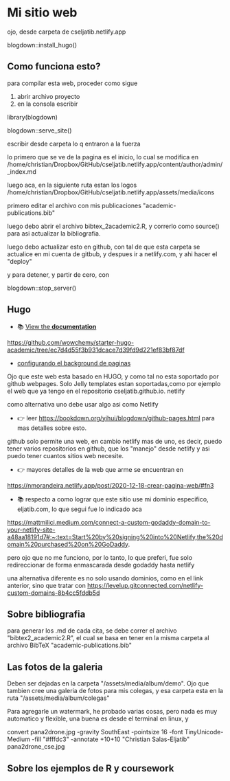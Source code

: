 # Mi sitio web
ojo, desde carpeta de cseljatib.netlify.app

blogdown::install_hugo()

## Como funciona esto?
para compilar esta web, proceder como sigue
1. abrir archivo proyecto
2. en la consola escribir

library(blogdown)

blogdown::serve_site()

escribir desde carpeta lo q entraron a la fuerza

lo primero que se ve de la pagina es el inicio, lo cual se modifica en
/home/christian/Dropbox/GitHub/cseljatib.netlify.app/content/author/admin/_index.md

luego aca, en la siguiente ruta estan los logos
/home/christian/Dropbox/GitHub/cseljatib.netlify.app/assets/media/icons

primero editar el archivo con mis publicaciones "academic-publications.bib"

luego debo abrir el archivo bibtex_2academic2.R, y correrlo como source() para
asi actualizar la bibliografia.

luego debo actualizar esto en github, con tal de que esta carpeta se actualice en mi
cuenta de gitbub, y despues ir a netlify.com, y ahi hacer el "deploy"

y para detener, y partir de cero, con

blogdown::stop_server()

## Hugo
- 📚 [View the **documentation**](https://wowchemy.com/docs/hugo-tutorials)

https://github.com/wowchemy/starter-hugo-academic/tree/ec7d4d55f3b931dcace7d39fd9d221ef83bf87df

- [configurando el background de paginas](https://wowchemy.com/docs/getting-started/page-builder/)

Ojo que este web esta basado en HUGO, y como tal no esta soportado por github webpages. Solo Jelly templates estan soportadas,como por ejemplo el web que ya tengo en el repositorio cseljatib.github.io.
netlify

como alternativa uno debe usar algo asi como Netlify

- 👉 leer https://bookdown.org/yihui/blogdown/github-pages.html
para mas detalles sobre esto.

github solo permite una web, en cambio netlify mas de uno, es decir, puedo tener varios repositorios en github, que los "manejo" desde netlify y asi puedo tener cuantos sitios web necesite.

- 👉 mayores detalles de la web que arme se encuentran en

https://nmorandeira.netlify.app/post/2020-12-18-crear-pagina-web/#fn3

- 📚 respecto a como lograr que este sitio use mi dominio especifico, eljatib.com, lo que segui fue lo indicado aca

https://mattmilici.medium.com/connect-a-custom-godaddy-domain-to-your-netlify-site-a48aa18191d7#:~:text=Start%20by%20signing%20into%20Netlify,the%20domain%20purchased%20on%20GoDaddy.

pero ojo que no me funciono, por lo tanto, lo que preferi, fue solo redireccionar de forma enmascarada desde godaddy hasta netlify

una alternativa diferente es no solo usando dominios, como en el link anterior, sino que tratar con 
https://levelup.gitconnected.com/netlify-custom-domains-8b4cc5fddb5d


## Sobre bibliografia
para generar los .md de cada cita, se debe correr el archivo "bibtex2_academic2.R", el cual
 se basa en tener en la misma carpeta al archivo BibTeX "academic-publications.bib"
 
 
## Las fotos de la galeria
Deben ser dejadas en la carpeta "/assets/media/album/demo". Ojo que tambien cree una galeria de fotos para mis colegas, y esa carpeta esta en la ruta "/assets/media/album/colegas"

Para agregarle un watermark, he probado varias cosas, pero nada es muy automatico y flexible, una buena es desde el terminal en linux, y

convert pana2drone.jpg -gravity SouthEast -pointsize 16 -font TinyUnicode-Medium -fill "#fffdc3" -annotate +10+10 "Christian Salas-Eljatib" pana2drone_cse.jpg

## Sobre los ejemplos de R y coursework
